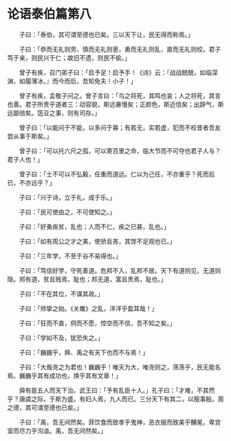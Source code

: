 # 论语泰伯篇第八

　　子曰：「泰伯，其可谓至德也已矣。三以天下让，民无得而称焉。」

　　子曰：「恭而无礼则劳，慎而无礼则葸，勇而无礼则乱，直而无礼则绞。君子笃于亲，则民兴于仁；故旧不遗，则民不偷。」

　　曾子有疾，召门弟子曰：「启予足！启予手！《诗》云：『战战兢兢，如临深渊，如履薄冰。』而今而后，吾知免夫！小子！」

　　曾子有疾，孟敬子问之。曾子言曰：「鸟之将死，其鸣也哀；人之将死，其言也善。君子所贵乎道者三：动容貌，斯远暴慢矣；正颜色，斯近信矣；出辞气，斯远鄙倍矣。笾豆之事，则有司存。」

　　曾子曰：「以能问于不能，以多问于寡；有若无，实若虚，犯而不校昔者吾友尝从事于斯矣。」

　　曾子曰：「可以托六尺之孤，可以寄百里之命，临大节而不可夺也君子人与？君子人也！」

　　曾子曰：「士不可以不弘毅，任重而道远。仁以为己任，不亦重乎？死而后已，不亦远乎？」

　　子曰：「兴于诗，立于礼，成于乐。」

　　子曰：「民可使由之，不可使知之。」

　　子曰：「好勇疾贫，乱也；人而不仁，疾之已甚，乱也。」

　　子曰：「如有周公之才之美，使骄且吝，其馀不足观也已。」

　　子曰：「三年学，不至于谷不易得也。」

　　子曰：「笃信好学，守死善道。危邦不入，乱邦不居。天下有道则见，无道则隐。邦有道，贫且贱焉，耻也；邦无道，富且贵焉，耻也。」

　　子曰：「不在其位，不谋其政。」

　　子曰：「师挚之始。《关雎》之乱，洋洋乎盈耳哉！」

　　子曰：「狂而不直，侗而不愿，悾空而不信，吾不知之矣。」

　　子曰：「学如不及，犹恐失之。」

　　子曰：「巍巍乎，舜、禹之有天下也而不与焉！」

　　子曰：「大哉尧之为君也！巍巍乎！唯天为大，唯尧则之，荡荡乎，民无能名焉。巍巍乎其有成功也，焕乎其有文章！」

　　舜有臣五人而天下治。武王曰：「予有乱臣十人。」孔子曰：「才难，不其然乎？唐虞之际，于斯为盛。有妇人焉，九人而已。三分天下有其二，以服事殷。周之德，其可谓至德也已矣。」

　　子曰：「禹，吾无间然矣。菲饮食而致孝乎鬼神，恶衣服而致美乎黼冕，卑宫室而尽力乎沟洫。禹，吾无间然矣。」